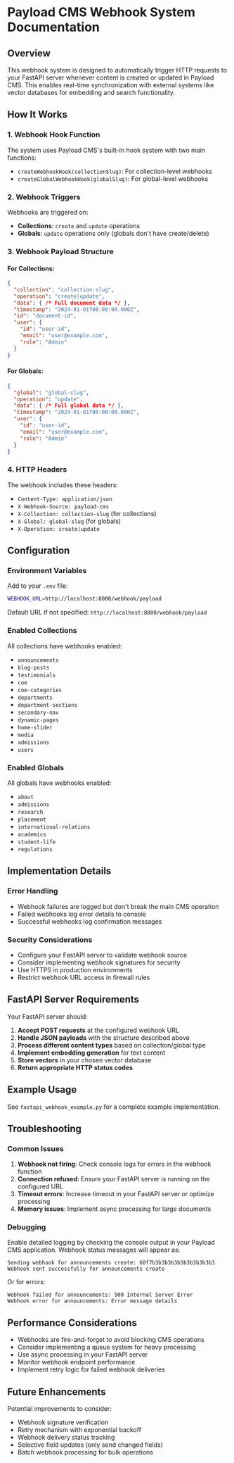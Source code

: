 # Payload CMS Webhook System Documentation

## Overview

This webhook system is designed to automatically trigger HTTP requests to your FastAPI server whenever content is created or updated in Payload CMS. This enables real-time synchronization with external systems like vector databases for embedding and search functionality.

## How It Works

### 1. Webhook Hook Function

The system uses Payload CMS's built-in hook system with two main functions:

- `createWebhookHook(collectionSlug)`: For collection-level webhooks
- `createGlobalWebhookHook(globalSlug)`: For global-level webhooks

### 2. Webhook Triggers

Webhooks are triggered on:
- **Collections**: `create` and `update` operations
- **Globals**: `update` operations only (globals don't have create/delete)

### 3. Webhook Payload Structure

#### For Collections:
```json
{
  "collection": "collection-slug",
  "operation": "create|update",
  "data": { /* Full document data */ },
  "timestamp": "2024-01-01T00:00:00.000Z",
  "id": "document-id",
  "user": {
    "id": "user-id",
    "email": "user@example.com",
    "role": "Admin"
  }
}
```

#### For Globals:
```json
{
  "global": "global-slug",
  "operation": "update",
  "data": { /* Full global data */ },
  "timestamp": "2024-01-01T00:00:00.000Z",
  "user": {
    "id": "user-id",
    "email": "user@example.com",
    "role": "Admin"
  }
}
```

### 4. HTTP Headers

The webhook includes these headers:
- `Content-Type: application/json`
- `X-Webhook-Source: payload-cms`
- `X-Collection: collection-slug` (for collections)
- `X-Global: global-slug` (for globals)
- `X-Operation: create|update`

## Configuration

### Environment Variables

Add to your `.env` file:
```bash
WEBHOOK_URL=http://localhost:8000/webhook/payload
```

Default URL if not specified: `http://localhost:8000/webhook/payload`

### Enabled Collections

All collections have webhooks enabled:
- `announcements`
- `blog-posts`
- `testimonials`
- `coe`
- `coe-categories`
- `departments`
- `department-sections`
- `secondary-nav`
- `dynamic-pages`
- `home-slider`
- `media`
- `admissions`
- `users`

### Enabled Globals

All globals have webhooks enabled:
- `about`
- `admissions`
- `research`
- `placement`
- `international-relations`
- `academics`
- `student-life`
- `regulations`

## Implementation Details

### Error Handling

- Webhook failures are logged but don't break the main CMS operation
- Failed webhooks log error details to console
- Successful webhooks log confirmation messages

### Security Considerations

- Configure your FastAPI server to validate webhook source
- Consider implementing webhook signatures for security
- Use HTTPS in production environments
- Restrict webhook URL access in firewall rules

## FastAPI Server Requirements

Your FastAPI server should:

1. **Accept POST requests** at the configured webhook URL
2. **Handle JSON payloads** with the structure described above
3. **Process different content types** based on collection/global type
4. **Implement embedding generation** for text content
5. **Store vectors** in your chosen vector database
6. **Return appropriate HTTP status codes**

## Example Usage

See `fastapi_webhook_example.py` for a complete example implementation.

## Troubleshooting

### Common Issues

1. **Webhook not firing**: Check console logs for errors in the webhook function
2. **Connection refused**: Ensure your FastAPI server is running on the configured URL
3. **Timeout errors**: Increase timeout in your FastAPI server or optimize processing
4. **Memory issues**: Implement async processing for large documents

### Debugging

Enable detailed logging by checking the console output in your Payload CMS application. Webhook status messages will appear as:

```
Sending webhook for announcements create: 60f7b3b3b3b3b3b3b3b3b3b3
Webhook sent successfully for announcements create
```

Or for errors:
```
Webhook failed for announcements: 500 Internal Server Error
Webhook error for announcements: Error message details
```

## Performance Considerations

- Webhooks are fire-and-forget to avoid blocking CMS operations
- Consider implementing a queue system for heavy processing
- Use async processing in your FastAPI server
- Monitor webhook endpoint performance
- Implement retry logic for failed webhook deliveries

## Future Enhancements

Potential improvements to consider:
- Webhook signature verification
- Retry mechanism with exponential backoff
- Webhook delivery status tracking
- Selective field updates (only send changed fields)
- Batch webhook processing for bulk operations
